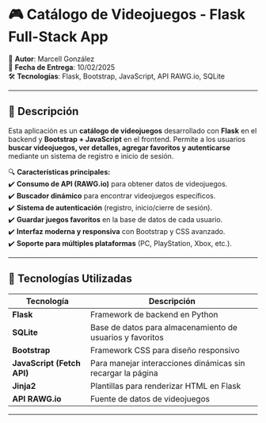 # 🎮 Catálogo de Videojuegos - Flask Full-Stack App  

📌 **Autor**: Marcell González  
📅 **Fecha de Entrega**: 10/02/2025  
🛠️ **Tecnologías**: Flask, Bootstrap, JavaScript, API RAWG.io, SQLite  

---

## 📖 Descripción  

Esta aplicación es un **catálogo de videojuegos** desarrollado con **Flask** en el backend y **Bootstrap + JavaScript** en el frontend. Permite a los usuarios **buscar videojuegos, ver detalles, agregar favoritos y autenticarse** mediante un sistema de registro e inicio de sesión.

🔍 **Características principales:**  
✔️ **Consumo de API (RAWG.io)** para obtener datos de videojuegos.  
✔️ **Buscador dinámico** para encontrar videojuegos específicos.  
✔️ **Sistema de autenticación** (registro, inicio/cierre de sesión).  
✔️ **Guardar juegos favoritos** en la base de datos de cada usuario.  
✔️ **Interfaz moderna y responsiva** con Bootstrap y CSS avanzado.  
✔️ **Soporte para múltiples plataformas** (PC, PlayStation, Xbox, etc.).  

---

## 🚀 Tecnologías Utilizadas  

| Tecnología | Descripción |
|------------|------------|
| **Flask** | Framework de backend en Python |
| **SQLite** | Base de datos para almacenamiento de usuarios y favoritos |
| **Bootstrap** | Framework CSS para diseño responsivo |
| **JavaScript (Fetch API)** | Para manejar interacciones dinámicas sin recargar la página |
| **Jinja2** | Plantillas para renderizar HTML en Flask |
| **API RAWG.io** | Fuente de datos de videojuegos |

---
